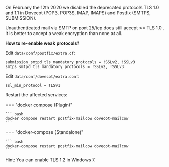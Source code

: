 On February the 12th 2020 we disabled the deprecated protocols TLS 1.0 and 1.1 in Dovecot (POP3, POP3S, IMAP, IMAPS) and Postfix (SMTPS, SUBMISSION).

Unauthenticated mail via SMTP on port 25/tcp does still accept >= TLS 1.0 . It is better to accept a weak encryption than none at all.

**How to re-enable weak protocols?**

Edit `data/conf/postfix/extra.cf`:

```
submission_smtpd_tls_mandatory_protocols = !SSLv2, !SSLv3
smtps_smtpd_tls_mandatory_protocols = !SSLv2, !SSLv3
```

Edit `data/conf/dovecot/extra.conf`:

```
ssl_min_protocol = TLSv1
```

Restart the affected services:

=== "docker compose (Plugin)"

    ``` bash
    docker compose restart postfix-mailcow dovecot-mailcow
    ```

=== "docker-compose (Standalone)"

    ``` bash
    docker-compose restart postfix-mailcow dovecot-mailcow
    ```

Hint: You can enable TLS 1.2 in Windows 7.
